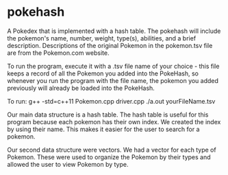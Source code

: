 # pokehash
A Pokedex that is implemented with a hash table. The pokehash will include the pokemon's name, number, weight, type(s), abilities, and a brief description. Descriptions of the original Pokemon in the pokemon.tsv file are from the Pokemon.com website. 

To run the program, execute it with a .tsv file name of your choice - this file keeps a record of all the Pokemon you added into the PokeHash, so whenever you run the program with the file name, the pokemon you added previously will already be loaded into the PokeHash. 

To run: 
g++ -std=c++11 Pokemon.cpp driver.cpp
./a.out yourFileName.tsv

Our main data structure is a hash table. The hash table is useful for this program because each pokemon has their own index. We created the index by using their name. This makes it easier for the user to search for a pokemon. 

Our second data structure were vectors. We had a vector for each type of Pokemon. These were used to organize the Pokemon by their types and allowed the user to view Pokemon by type.
